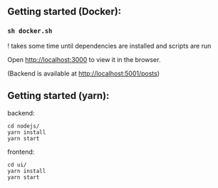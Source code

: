 ## Getting started (Docker):

### `sh docker.sh`

! takes some time until dependencies are installed and scripts are run

Open [http://localhost:3000](http://localhost:3000) to view it in the browser.

(Backend is available at [http://localhost:5001/posts](http://localhost:5001/posts))

## Getting started (yarn):

backend:
```
cd nodejs/
yarn install
yarn start
```

frontend:
```
cd ui/
yarn install
yarn start
```

